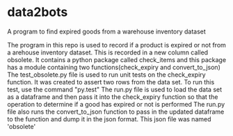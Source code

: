 # data2bots
A program to find expired goods from a warehouse inventory dataset

The program in this repo is used to record if a product is expired or not from a arehouse inventory dataset. This is recorded in a new column called obsolete.
It contains a python package called check_items and this package has a module containing two functions(check_expiry and convert_to_json)
The test_obsolete.py file is used to run unit tests on the check_expiry function. It was created to assert two rows from the data set. To run this test, use the command "py.test"
The run.py file is used to load the data set as a dataframe and then pass it into the check_expiry function so that the operation to determine if a good has expired or not is performed
The run.py file also runs the convert_to_json function to pass in the updated dataframe to the function and dump it in the json format. This json file was named 'obsolete'
